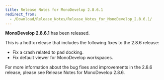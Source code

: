 ```yaml
---
title: Release Notes for MonoDevelop 2.8.6.1
redirect_from:
  - /Download/Release_Notes/Release_Notes_for_MonoDevelop_2.8.6.1/
---
```


**MonoDevelop 2.8.6.1** has been released.

This is a hotfix release that includes the following fixes to the 2.8.6 release:

-   Fix a crash related to pad docking.
-   Fix default viewer for MonoDevelop workspaces.

For more information about the bug fixes and improvements in the 2.8.6 release, please see Release Notes for MonoDevelop 2.8.6.
